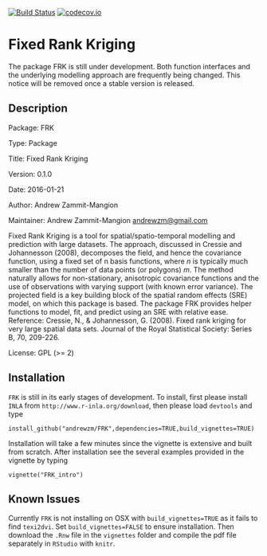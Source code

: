 [![Build Status](https://travis-ci.org/andrewzm/FRK.svg)](https://travis-ci.org/andrewzm/FRK)
[![codecov.io](http://codecov.io/github/andrewzm/FRK/coverage.svg?branch=master)](http://codecov.io/github/andrewzm/FRK?branch=master)


Fixed Rank Kriging
================

The package FRK is still under development. Both function interfaces and the underlying modelling approach are frequently being changed. This notice will be removed once a stable version is released.



Description
------------

Package: FRK

Type: Package

Title: Fixed Rank Kriging

Version: 0.1.0

Date: 2016-01-21

Author: Andrew Zammit-Mangion

Maintainer: Andrew Zammit-Mangion <andrewzm@gmail.com>

Fixed Rank Kriging is a tool for spatial/spatio-temporal modelling and prediction with large datasets. The approach, discussed in Cressie and Johannesson (2008), decomposes the field, and hence the covariance function, using a fixed set of n basis functions, where *n* is typically much smaller than the number of data points (or polygons) *m*. The method naturally allows for non-stationary, anisotropic covariance functions and the use of observations with varying support (with known error variance). The projected field is a key building block of the spatial random effects (SRE) model, on which this package is based. The package FRK provides  helper functions to model, fit, and predict using an SRE with relative ease. Reference: Cressie, N., & Johannesson, G. (2008). Fixed rank kriging for very large spatial data sets. Journal of the Royal Statistical Society: Series B, 70, 209-226.


License: GPL (>= 2)

Installation 
------------

`FRK` is still in its early stages of development. To install, first please install `INLA` from `http://www.r-inla.org/download`, then please load `devtools` and type

    install_github("andrewzm/FRK",dependencies=TRUE,build_vignettes=TRUE)

Installation will take a few minutes since the vignette is extensive and built from scratch. After installation see the  several examples provided in the vignette by typing

    vignette("FRK_intro")

Known Issues
------------

Currently `FRK` is not installing on OSX with `build_vignettes=TRUE` as it fails to find `texi2dvi`. Set `build_vignettes=FALSE` to ensure installation. Then download the `.Rnw` file in the `vignettes` folder and compile the pdf file separately in `RStudio` with `knitr`. 